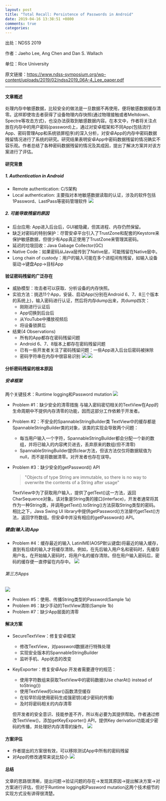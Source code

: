 ```yaml
---
layout: post
title: "Total Recall: Persistence of Passwords in Android"
date: 2019-04-16 13:38:51 +0800
comments: true
categories: 
---
```


出处：NDSS 2019  

作者：Jaeho Lee, Ang Chen and Dan S. Wallach

单位：Rice University

原文链接：https://www.ndss-symposium.org/wp-content/uploads/2019/02/ndss2019_06A-4_Lee_paper.pdf

<hr/>

#### 文章概述
处理内存中敏感数据，比较安全的做法是一旦数据不再使用，便将敏感数据缓存清零。这样即使攻击者获得了设备物理内存快照(通过物理接触或者Meltdown、Spectre等攻击方式)，也没办法获取到敏感数据内容。在本文中，作者将关注点放在内存中的用户密码(password)上，通过对安卓框架和不同App(包括流行App、密码管理App和系统锁屏程序)的深入分析，对安卓App的内存中密码数据残留情况进行了系统的研究。研究结果表明安卓App中密码数据残留的情况确实不容乐观。作者总结了各种密码数据残留的情况及其成因，提出了解决方案并对该方案进行了评估。

<!--more-->

#### 研究背景
##### 1. Authentication in Android
+ Remote authentication: C/S架构
+ Local authentication: 主要指对本地敏感数据读取的认证，涉及的软件包括1Password、LastPass等密码管理软件
![](/images/2019-04-16/1.png)

##### 2. 可能导致残留的原因
+ 后台应用: App进入后台后，GUI被隐藏，但其进程、内存仍然保留。
+ 缺乏对密码的特别保护：尽管安卓平台引入了TrustZone和配套的Keystore来保护敏感数据，但很少有App真正使用了TrustZone来管理其密码。
+ 延迟的垃圾回收：Java Gabage Collector(GC)
+ Native Code：如果密码从Java层传到了Native层，可能残留在Native层中。
+ Long chain of custody：用户的输入可能在多个进程间有残留，如输入设备驱动->键盘App->目标App


#### 验证密码残留的广泛存在
+ 威胁模型：攻击者可以获取、分析设备的内存快照。
+ 实验方法：挑选11个App，安装、启动App(分别在Android 6、7、8三个版本的系统上)，输入密码进行认证，然后将内存dump出来，共dump四次：
    + 刚刚进行认证后
    + App切换到后台后
    + 从YouTube中播放视频后
    + 将设备锁屏后
+ 结果(4 Observations)
    + 所有的App都存在密码残留问题
    + Android 6、7、8版本上都存在密码残留问题
    + 已有一些开发者关注了密码残留问题：一些App进入后台后密码被抹除
    + 密码字符串在内存中很容易识别
    ![](/images/2019-04-16/8.png)
![](/images/2019-04-16/2.png)



#### 分析密码残留的根本原因
##### 安卓框架
两个关键技术：Runtime logging和Password mutation
![](/images/2019-04-16/3.png)
+ Problem #1：缺少安全的清零措施
    与输入密码密切相关的TextView在App的生命周期中不提供内存清零的功能，因而这部分工作依赖于开发者。
+ Problem #2：不安全的SpannableStringBuilder类
    TextView中的缓存都是SpannableStringBuilder类的对象，该类的实现会导致两个问题：
    + 每当用户输入一个字符，SpannableStringBuilder都会分配一个新的数组，并将已输入的内容拷贝进去，丢弃原来的数组(但不清零)
    + SpannableStringBuilder提供clear方法，但该方法仅仅将数据赋值为null，而不是将数据清零。对开发者也存在误导。
+ Problem #3：缺少安全的getPassword() API
    > "Objects of type String are immutable, so there is no way to overwrite the contents of a String after usage"

    TextView中为了获取用户输入，提供了getText()这一方法，返回CharSequence对象。该对象是String类的接口(interface)，开发者通常将其作为一种String类，并调用getText().toString()方法获取String类型的密码。
    相比之下，Java Swing UI library中提供getPassword()方法替代getText()方法，返回字符数组。但安卓中并没有相应的getPassword() API。

##### 键盘(输入法)App
+ Problem #4：缓存最近的输入
    LatinIME(AOSP默认键盘)将最近的输入缓存，直到有后续的输入才将缓存清除。例如，在先后输入用户名和密码时，先缓存用户名，在开始输入密码时，将用户名的缓存清除。但在用户输入密码后，密码的缓存便一直停留在内存中。
![](/images/2019-04-16/4.PNG)


###### 第三方Apps

![](/images/2019-04-16/5.png)
+ Problem #5：使用、传播String类型的Password(Sample 1a)
+ Problem #6：缺少手动的TextView清除(Sample 1b)
+ Problem #7：缺少App层面的清零

#### 解决方案
+ SecureTextView：修复安卓框架
    + 修改TextView，对password数据进行特殊处理
    + 实现安全版本的SpannableStringBuilder
    + 监听手机、App状态的改变
+ KeyExporter：修复安卓App
    开发者需要遵守的规范：
    + 使用字符数组来获取TextView中的密码数据(Use charAt() instead of toString())
    + 使用TextView的clear()函数清空缓存
    + 在较早阶段使用密码生成强密钥(减少密码的传播)
    + 及时将密码相关的内存清零

    但开发者的安全意识、技能参差不齐，所以有必要为其提供帮助。作者通过修改TextView()，添加getKeyExporter() API，提供Key derivation功能减少密码的传播，并处理好内存清零的操作。
![](/images/2019-04-16/6.png)

#### 方案评估
+ 作者提出的方案很有效，可以移除测试App中所有的密码残留
+ 对App的修改通常来说比较小
![](/images/2019-04-16/7.png)

#### 总结
文章的思路很清晰，提出问题->验证问题的存在->发现其原因->提出解决方案->对方案进行评估，但对于Runtime logging和Password mutation这两个技术细节的实现方式没有讲得很清楚。
